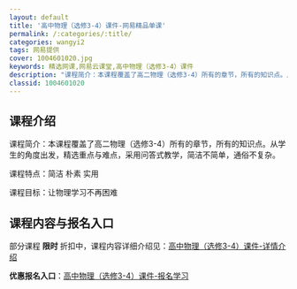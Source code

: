 ```yaml
---
layout: default
title: '高中物理（选修3-4）课件-网易精品单课'
permalink: /:categories/:title/
categories: wangyi2
tags: 网易提供
cover: 1004601020.jpg
keywords: 精选网课,网易云课堂,高中物理（选修3-4）课件
description: "课程简介：本课程覆盖了高二物理（选修3-4）所有的章节，所有的知识点。从学生的角度出发，精选重点与难点，采用问答式教学，简洁不简单，通俗不复杂。课程特点：简洁朴素实用课程目标：让物理学习不再"
classid: 1004601020
---
```


## 课程介绍

课程简介：本课程覆盖了高二物理（选修3-4）所有的章节，所有的知识点。从学生的角度出发，精选重点与难点，采用问答式教学，简洁不简单，通俗不复杂。

课程特点：简洁 朴素 实用

课程目标：让物理学习不再困难

## 课程内容与报名入口

部分课程 **限时** 折扣中，课程内容详细介绍见：[高中物理（选修3-4）课件-详情介绍](https://study.163.com/course/introduction/1004601020.htm?share=1&shareId=1025206652&utm_campaign=share&utm_medium=iphoneShare&utm_source=&utm_u=1025206652)

**优惠报名入口**：[高中物理（选修3-4）课件-报名学习](https://study.163.com/course/introduction/1004601020.htm?share=1&shareId=1025206652&utm_campaign=share&utm_medium=iphoneShare&utm_source=&utm_u=1025206652)

